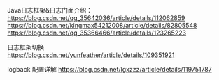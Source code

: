 Java日志框架&日志门面介绍：
https://blog.csdn.net/qq_35642036/article/details/112062859
https://blog.csdn.net/kingmax54212008/article/details/82805548
https://blog.csdn.net/qq_35366466/article/details/123265223

日志框架切换  
https://blog.csdn.net/yunfeather/article/details/109351921

logback 配置详解
https://blog.csdn.net/lgxzzz/article/details/119751787